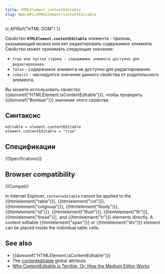 ```yaml
---
title: HTMLElement.contentEditable
slug: Web/API/HTMLElement/contentEditable
---
```


{{ APIRef("HTML DOM") }}

Свойство **`HTMLElement.contentEditable`** элемента - признак, указывающий можно или нет редактировать содержимое элемента. Свойство может принимать следующие значения:

- `true или пустая строка - содержимое элемента доступно для редактирования`.
- `false` - содержимое элемента не доступно для редактирования.
- `inherit` - наследуется значение данного свойства от родительского элемента.

Вы можете использовать свойство {{domxref("HTMLElement.isContentEditable")}}, чтобы проверить {{domxref("Boolean")}} значение этого свойства.

## Синтаксис

```
editable = element.contentEditable
element.contentEditable = "true"
```

## Спецификации

{{Specifications}}

## Browser compatibility

{{Compat}}

In Internet Explorer, `contenteditable` cannot be applied to the
{{htmlelement("table")}}, {{htmlelement("col")}}, {{htmlelement("colgroup")}},
{{htmlelement("tbody")}}, {{htmlelement("td")}}, {{htmlelement("tfoot")}},
{{htmlelement("th")}}, {{htmlelement("thead")}}, and {{htmlelement("tr")}} elements
directly. A content editable {{htmlelement("span")}} or {{htmlelement("div")}} element
can be placed inside the individual table cells.

## See also

- {{domxref("HTMLElement.isContentEditable")}}
- The [contenteditable](/ru/docs/Web/HTML/Global_attributes/contenteditable) global attribute.
- [Why ContentEditable is Terrible, Or: How the Medium Editor Works](https://medium.com/medium-eng/why-contenteditable-is-terrible-122d8a40e480)
